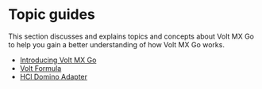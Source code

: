 # Topic guides

This section discusses and explains topics and concepts about Volt MX Go to help you gain a better understanding of how Volt MX Go works.

- [Introducing Volt MX Go](introvoltmxgo.md)
- [Volt Formula](voltformula.md)
- [HCl Domino Adapter](dominoadapter.md)


